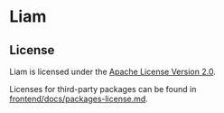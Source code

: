 # Liam

## License

Liam is licensed under the [Apache License Version 2.0](LICENSE).

Licenses for third-party packages can be found in [frontend/docs/packages-license.md](frontend/docs/packages-license.md).

